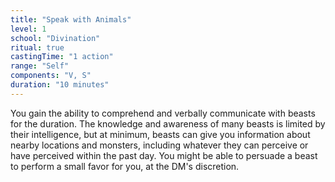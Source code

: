 ```yaml
---
title: "Speak with Animals"
level: 1
school: "Divination"
ritual: true
castingTime: "1 action"
range: "Self"
components: "V, S"
duration: "10 minutes"
---
```

You gain the ability to comprehend and verbally communicate with beasts for the duration. The knowledge and awareness of many beasts is limited by their intelligence, but at minimum, beasts can give you information about nearby locations and monsters, including whatever they can perceive or have perceived within the past day. You might be able to persuade a beast to perform a small favor for you, at the DM's discretion.